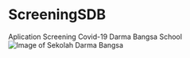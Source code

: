 # ScreeningSDB
Aplication Screening Covid-19 Darma Bangsa School
<br>
![Image of Sekolah Darma Bangsa](https://pbs.twimg.com/profile_images/1410453968/SDB_logo_400x400.jpg)

